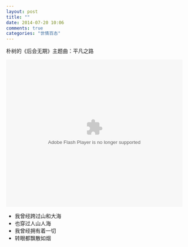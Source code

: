 ```yaml
---
layout: post
title: ""
date: 2014-07-20 10:06
comments: true
categories: "世情百态"
---
```

  朴树的《后会无期》主题曲：平凡之路

<embed src="http://player.youku.com/player.php/sid/XNzQxMjU2ODI0/v.swf" allowFullScreen="true" quality="high" width="480" height="400" align="middle" allowScriptAccess="always" type="application/x-shockwave-flash"></embed>

- 我曾经跨过山和大海
- 也穿过人山人海
- 我曾经拥有着一切
- 转眼都飘散如烟